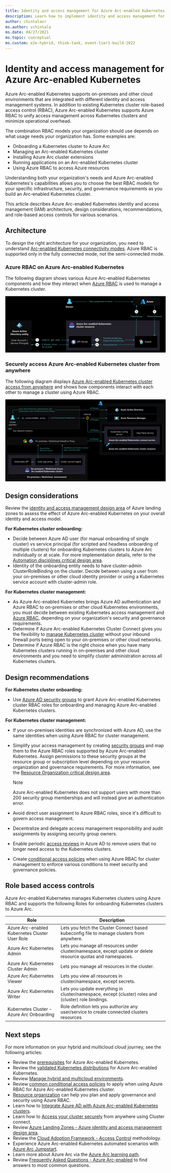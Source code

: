 ```yaml
---
title: Identity and access management for Azure Arc-enabled Kubernetes
description: Learn how to implement identity and access management for Azure Arc-enabled Kubernetes.
author: chintalavr
ms.author: vchintala
ms.date: 04/27/2021
ms.topic: conceptual
ms.custom: e2e-hybrid, think-tank, event-tier1-build-2022
---
```


# Identity and access management for Azure Arc-enabled Kubernetes

Azure Arc-enabled Kubernetes supports on-premises and other cloud environments that are integrated with different identity and access management systems. In addition to existing Kubernetes cluster role-based access control (RBAC), Azure Arc-enabled Kubernetes supports Azure RBAC to unify access management across Kubernetes clusters and minimize operational overhead.

The combination RBAC models your organization should use depends on what usage needs your organization has. Some examples are:

- Onboarding a Kubernetes cluster to Azure Arc
- Managing an Arc-enabled Kubernetes cluster
- Installing Azure Arc cluster extensions
- Running applications on an Arc-enabled Kubernetes cluster
- Using Azure RBAC to access Azure resources

Understanding both your organization's needs and Azure Arc-enabled Kubernetes's capabilities allows you to choose the best RBAC models for your specific infrastructure, security, and governance requirements as you build an Arc-enabled Kubernetes cluster.

This article describes Azure Arc-enabled Kubernetes identity and access management (IAM) architecture, design considerations, recommendations, and role-based access controls for various scenarios.

## Architecture

To design the right architecture for your organization, you need to understand [Arc-enabled Kubernetes connectivity modes](/azure/azure-arc/kubernetes/conceptual-connectivity-modes#understand-connectivity-modes). Azure RBAC is supported only in the fully connected mode, not the semi-connected mode.

### Azure RBAC on Azure Arc-enabled Kubernetes

The following diagram shows various Azure Arc-enabled Kubernetes components and how they interact when [Azure RBAC](/azure/azure-arc/kubernetes/conceptual-azure-rbac#architecture---azure-rbac-on-azure-arc-enabled-kubernetes) is used to manage a Kubernetes cluster.

[![A diagram showing Azure R B A C on Azure Arc-enabled Kubernetes.](./media/arc-enabled-kubernetes-azure-ad-integration.png)](./media/arc-enabled-kubernetes-azure-ad-integration.png#lightbox)

### Securely access Azure Arc-enabled Kubernetes cluster from anywhere

The following diagram displays [Azure Arc-enabled Kubernetes cluster access from anywhere](/azure/azure-arc/kubernetes/conceptual-cluster-connect) and shows how components interact with each other to manage a cluster using Azure RBAC.

[![Diagram that shows how to access Arc-enabled Kubernetes anywhere.](./media/arc-enabled-kubernetes-cluster-connect-network.png)](./media/arc-enabled-kubernetes-cluster-connect-network.png#lighbox)

## Design considerations

Review the [identity and access management design area](../../../ready/landing-zone/design-area/identity-access.md) of Azure landing zones to assess the effect of Azure Arc-enabled Kubernetes on your overall identity and access model.

**For Kubernetes cluster onboarding:**

- Decide between Azure AD user (for manual onboarding of single cluster) vs service principal (for scripted and headless onboarding of multiple clusters) for onboarding Kubernetes clusters to Azure Arc individually or at scale. For more implementation details, refer to the [Automation disciplines critical design area](./eslz-arc-kubernetes-automation-disciplines.md).
- Identity of the onboarding entity needs to have cluster-admin ClusterRoleBinding on the cluster. Decide between using a user from your on-premises or other cloud identity provider or using a Kubernetes service account with cluster-admin role.

**For Kubernetes cluster management:**

- As Azure Arc-enabled Kubernetes brings Azure AD authentication and Azure RBAC to on-premises or other cloud Kubernetes environments, you must decide between existing Kubernetes access management and [Azure RBAC](/azure/azure-arc/kubernetes/conceptual-azure-rbac), depending on your organization's security and governance requirements.
- Determine if Azure Arc-enabled Kubernetes Cluster Connect gives you the flexibility to [manage Kubernetes cluster](/azure/azure-arc/kubernetes/conceptual-cluster-connect) without your inbound firewall ports being open to your on-premises or other cloud networks.
- Determine if Azure RBAC is the right choice when you have many Kubernetes clusters running in on-premises and other cloud environments and you need to simplify cluster administration across all Kubernetes clusters.

## Design recommendations

**For Kubernetes cluster onboarding:**

- Use [Azure AD security groups](/azure/active-directory/fundamentals/active-directory-groups-create-azure-portal) to grant Azure Arc-enabled Kubernetes cluster RBAC roles for onboarding and managing Azure Arc-enabled Kubernetes clusters.
  
**For Kubernetes cluster management:**

- If your on-premises identities are synchronized with Azure AD, use the same identities when using Azure RBAC for cluster management.
- Simplify your access management by creating [security groups](/azure/active-directory/fundamentals/active-directory-groups-create-azure-portal) and map them to the Azure RBAC roles supported by Azure Arc-enabled Kubernetes. Assign permissions to these security groups at the resource group or subscription level depending on your resource organization and governance requirements. For more information, see the [Resource Organization critical design area](./eslz-arc-kubernetes-resource-organization.md).
  
  > [!NOTE]
  > Azure Arc-enabled Kubernetes does not support users with more than 200 security group memberships and will instead give an authentication error.

- Avoid direct user assignment to Azure RBAC roles, since it's difficult to govern access management.
- Decentralize and delegate access management responsibility and audit assignments by assigning security group owners.
- Enable periodic [access reviews](/azure/active-directory/privileged-identity-management/pim-create-azure-ad-roles-and-resource-roles-review) in Azure AD to remove users that no longer need access to the Kubernetes clusters.
- Create [conditional access policies](/azure/active-directory/conditional-access/howto-conditional-access-policy-azure-management) when using Azure RBAC for cluster management to enforce various conditions to meet security and governance policies.
  
## Role based access controls

Azure Arc-enabled Kubernetes manages Kubernetes clusters using Azure RBAC and supports the following Roles for onboarding Kubernetes clusters to Azure Arc.

|Role|Description|
|-----------|------------|
|Azure Arc-enabled Kubernetes Cluster User Role|Lets you fetch the Cluster Connect based kubeconfig file to manage clusters from anywhere.|
|Azure Arc Kubernetes Admin|Lets you manage all resources under cluster/namespace, except update or delete resource quotas and namespaces.|
|Azure Arc Kubernetes Cluster Admin|Lets you manage all resources in the cluster.|
|Azure Arc Kubernetes Viewer|Lets you view all resources in cluster/namespace, except secrets.|
|Azure Arc Kubernetes Writer|Lets you update everything in cluster/namespace, except (cluster) roles and (cluster) role bindings.|
|Kubernetes Cluster - Azure Arc Onboarding|Role definition lets you authorize any user/service to create connected clusters resources|

## Next steps

For more information on your hybrid and multicloud cloud journey, see the following articles:

- Review the [prerequisites](/azure/azure-arc/kubernetes/quickstart-connect-cluster?tabs=azure-cli#prerequisites) for Azure Arc-enabled Kubernetes.
- Review the [validated Kubernetes distributions](/azure/azure-arc/kubernetes/validation-program#validated-distributions) for Azure Arc-enabled Kubernetes.
- Review [Manage hybrid and multicloud environments](../manage.md).
- Review [common conditional access policies](/azure/active-directory/conditional-access/plan-conditional-access) to apply when using Azure RBAC for Azure Arc-enabled Kubernetes cluster.
- [Resource organization](./eslz-arc-kubernetes-resource-organization.md) can help you plan and apply governance and security using Azure RBAC.
- Learn how to [Integrate Azure AD with Azure Arc-enabled Kubernetes clusters](/azure/azure-arc/kubernetes/azure-rbac).
- Learn how to [Access your cluster securely](/azure/azure-arc/kubernetes/conceptual-cluster-connect) from anywhere using Cluster connect.
- Review [Azure Landing Zones - Azure identity and access management design area](../../../ready/landing-zone/design-area/identity-access.md).
- Review the [Cloud Adoption Framework - Access Control](../../../secure/access-control.md) methodology.
- Experience Azure Arc-enabled Kubernetes automated scenarios with [Azure Arc Jumpstart](https://azurearcjumpstart.io/azure_arc_jumpstart/azure_arc_k8s/).
- Learn more about Azure Arc via the [Azure Arc learning path](/training/paths/manage-hybrid-infrastructure-with-azure-arc/).
- Review [Frequently Asked Questions - Azure Arc-enabled](/azure/azure-arc/kubernetes/faq) to find answers to most common questions.
